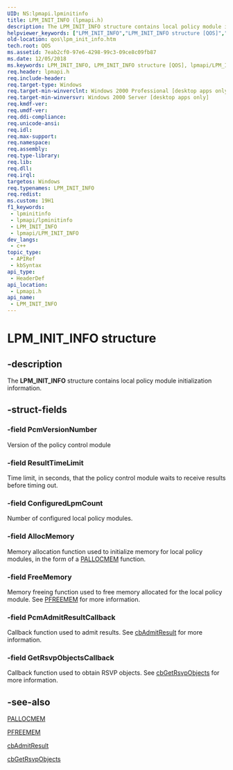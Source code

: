 ```yaml
---
UID: NS:lpmapi.lpminitinfo
title: LPM_INIT_INFO (lpmapi.h)
description: The LPM_INIT_INFO structure contains local policy module initialization information.
helpviewer_keywords: ["LPM_INIT_INFO","LPM_INIT_INFO structure [QOS]","lpmapi/LPM_INIT_INFO","qos.lpm_init_info"]
old-location: qos\lpm_init_info.htm
tech.root: QOS
ms.assetid: 7eab2cf0-97e6-4298-99c3-09ce8c09fb87
ms.date: 12/05/2018
ms.keywords: LPM_INIT_INFO, LPM_INIT_INFO structure [QOS], lpmapi/LPM_INIT_INFO, qos.lpm_init_info
req.header: lpmapi.h
req.include-header: 
req.target-type: Windows
req.target-min-winverclnt: Windows 2000 Professional [desktop apps only]
req.target-min-winversvr: Windows 2000 Server [desktop apps only]
req.kmdf-ver: 
req.umdf-ver: 
req.ddi-compliance: 
req.unicode-ansi: 
req.idl: 
req.max-support: 
req.namespace: 
req.assembly: 
req.type-library: 
req.lib: 
req.dll: 
req.irql: 
targetos: Windows
req.typenames: LPM_INIT_INFO
req.redist: 
ms.custom: 19H1
f1_keywords:
 - lpminitinfo
 - lpmapi/lpminitinfo
 - LPM_INIT_INFO
 - lpmapi/LPM_INIT_INFO
dev_langs:
 - c++
topic_type:
 - APIRef
 - kbSyntax
api_type:
 - HeaderDef
api_location:
 - Lpmapi.h
api_name:
 - LPM_INIT_INFO
---
```


# LPM_INIT_INFO structure


## -description

The 
<b>LPM_INIT_INFO</b> structure contains local policy module initialization information.

## -struct-fields

### -field PcmVersionNumber

Version of the policy control module

### -field ResultTimeLimit

Time limit, in seconds, that the policy control module waits to receive results before timing out.

### -field ConfiguredLpmCount

Number of configured local policy modules.

### -field AllocMemory

Memory allocation function used to initialize memory for local policy modules, in the form of a <a href="https://docs.microsoft.com/previous-versions/windows/desktop/api/lpmapi/nc-lpmapi-pallocmem">PALLOCMEM</a> function.

### -field FreeMemory

Memory freeing function used to free memory allocated for the local policy module.  See <a href="https://docs.microsoft.com/previous-versions/windows/desktop/api/lpmapi/nc-lpmapi-pfreemem">PFREEMEM</a> for more information.

### -field PcmAdmitResultCallback

Callback function used to admit results. See <a href="https://docs.microsoft.com/previous-versions/windows/desktop/api/lpmapi/nc-lpmapi-cbadmitresult">cbAdmitResult</a> for more information.

### -field GetRsvpObjectsCallback

Callback function used to obtain RSVP objects. See <a href="https://docs.microsoft.com/previous-versions/windows/desktop/api/lpmapi/nc-lpmapi-cbgetrsvpobjects">cbGetRsvpObjects</a> for more information.

## -see-also

<a href="https://docs.microsoft.com/previous-versions/windows/desktop/api/lpmapi/nc-lpmapi-pallocmem">PALLOCMEM</a>



<a href="https://docs.microsoft.com/previous-versions/windows/desktop/api/lpmapi/nc-lpmapi-pfreemem">PFREEMEM</a>



<a href="https://docs.microsoft.com/previous-versions/windows/desktop/api/lpmapi/nc-lpmapi-cbadmitresult">cbAdmitResult</a>



<a href="https://docs.microsoft.com/previous-versions/windows/desktop/api/lpmapi/nc-lpmapi-cbgetrsvpobjects">cbGetRsvpObjects</a>

